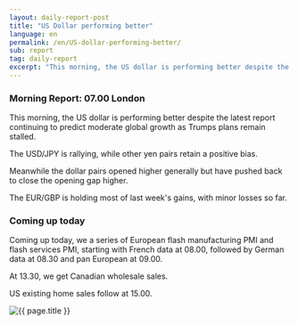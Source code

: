 ```yaml
---
layout: daily-report-post
title: "US Dollar performing better"
language: en
permalink: /en/US-dollar-performing-better/
sub: report
tag: daily-report
excerpt: "This morning, the US dollar is performing better despite the latest report continuing to predict moderate global growth as Trumps plans remain stalled ..."
---
```

### Morning Report: 07.00 London

This morning, the US dollar is performing better despite the latest report continuing to predict moderate global growth as Trumps plans remain stalled. 

The USD/JPY is rallying, while other yen pairs retain a positive bias. 

Meanwhile the dollar pairs opened higher generally but have pushed back to close the opening gap higher. 

The EUR/GBP is holding most of last week's gains, with minor losses so far. 

### Coming up today

Coming up today, we a series of European flash manufacturing PMI and flash services PMI, starting with French data at 08.00, followed by German data at 08.30 and pan European at 09.00. 

At 13.30, we get Canadian wholesale sales. 

US existing home sales follow at 15.00.    


<p><img src="{{ "/assets/images/daily-report/2017-07-24_07-42-30.jpg" | relative_url }}" alt="{{ page.title }}" title="{{ page.title }}"></p>